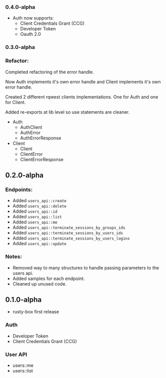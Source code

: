 ### 0.4.0-alpha
* Auth now supports:
    * Client Credentials Grant (CCG)
    * Developer Token
    * Oauth 2.0

### 0.3.0-alpha
### Refactor:
Completed refactoring of the error handle.

Now Auth implements it's own error handle and Client implements it's own error handle.

Created 2 different rqwest clients implementations. One for Auth and one for Client.

Added re-exports at lib level so use statements are cleaner.


* Auth
    * AuthClient
    * AuthError
    * AuthErrorResponse
* Client
    * Client
    * ClientError
    * ClientErrorResponse




## 0.2.0-alpha
### Endpoints:
- Added `users_api::create`
- Added `users_api::delete`
- Added `users_api::id`
- Added `users_api::list`
- Added `users_api::me`
- Added `users_api::terminate_sessions_by_groups_ids`
- Added `users_api::terminate_sessions_by_users_ids`
- Added `users_api::terminate_sessions_by_users_logins`
- Added `users_api::update`
### Notes:
- Removed way to many structures to handle passing parameters to the users api.
- Added samples for each endpoint.
- Cleaned up unused code.


## 0.1.0-alpha

- rusty-box first release

### Auth
- Developer Token
- Client Credentials Grant (CCG)

### User API
- users::me
- users::list